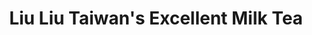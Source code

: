 ---
title: "Liu Liu Taiwan's Excellent Milk Tea"
url: /cainta/liu-liu-taiwans-excellent-milk-tea/
shop: Elektronik
---